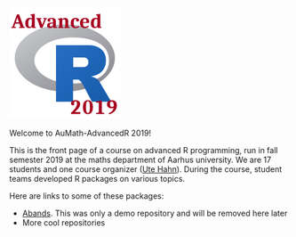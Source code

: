 <img src="LogoAdvancedR2019.png" width="200px" />

Welcome to AuMath-AdvancedR 2019!

This is the front page of a course on advanced R programming, run in fall semester 2019 at the maths department of Aarhus university.
We are 17 students and one course organizer ([Ute Hahn](https://pure.au.dk/portal/en/ute@math.au.dk)). During the course, student teams developed R packages on various topics. 

Here are links to some of these packages:

* [Abands](https://aumath-advancedr2019.github.io/Abands/). This was only a demo repository and will be removed here later
* More cool repositories

 
